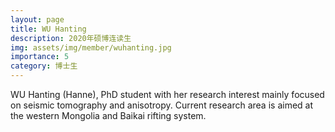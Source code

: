 ```yaml
---
layout: page
title: WU Hanting
description: 2020年硕博连读生
img: assets/img/member/wuhanting.jpg
importance: 5
category: 博士生
---
```


WU Hanting (Hanne), PhD student with her research interest mainly focused on seismic tomography and anisotropy. Current research area is aimed at the western Mongolia and Baikai rifting system.
